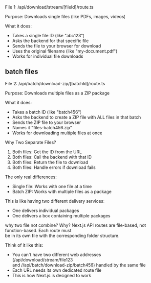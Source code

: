 File 1: /api/download/stream/[fileId]/route.ts

  Purpose: Downloads single files (like PDFs, images, videos)

  What it does:
  - Takes a single file ID (like "abc123")
  - Asks the backend for that specific file
  - Sends the file to your browser for download
  - Uses the original filename (like "my-document.pdf")
  - Works for individual file downloads 

  ## batch files
File 2: /api/batch/download-zip/[batchId]/route.ts

  Purpose: Downloads multiple files as a ZIP package

  What it does:
  - Takes a batch ID (like "batch456")
  - Asks the backend to create a ZIP file with ALL files in that batch
  - Sends the ZIP file to your browser
  - Names it "files-batch456.zip"
  - Works for downloading multiple files at once

 Why Two Separate Files?
 
  1. Both files: Get the ID from the URL
  2. Both files: Call the backend with that ID
  3. Both files: Return the file to download
  4. Both files: Handle errors if download fails

  The only real differences:
  - Single file: Works with one file at a time
  - Batch ZIP: Works with multiple files as a package

  This is like having two different delivery services:
  - One delivers individual packages
  - One delivers a box containing multiple packages

  
  why two file not combine?
  Why? Next.js API routes are file-based, not function-based. Each route must     
  be in its own file with the corresponding folder structure.

 Think of it like this:
  - You can't have two different web addresses (/api/download/stream/file123      
  and //api/batch/download-zip/batch456) handled by the same file
  - Each URL needs its own dedicated route file
  - This is how Next.js is designed to work
